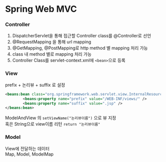 # Spring Web MVC

### Controller
1. DispatcherServlet을 통해 접근할 Controller class를 @Controller로 선언  
2. @RequestMapping 을 통해 url mapping  
3. @GetMapping, @PostMapping로 http method 별 mapping 처리 가능  
4. class 내 method 별로 mapping 처리 가능  
5. Controller Class를 servlet-context.xml에 ```<bean>```으로 등록

### View
prefix + 논리뷰 + suffix 로 설정
```xml
<beans:bean class="org.springframework.web.servlet.view.InternalResourceViewResolver">
		<beans:property name="prefix" value="/WEB-INF/views/" />
		<beans:property name="suffix" value=".jsp" />
</beans:bean>
```
ModelAndView 의 ```setViewName("논리뷰이름")``` 으로 뷰 지정  
혹은 String으로 view이름 리턴 ```return "논리뷰이름"```

### Model
View에 전달하는 데이터  
Map, Model, ModelMap